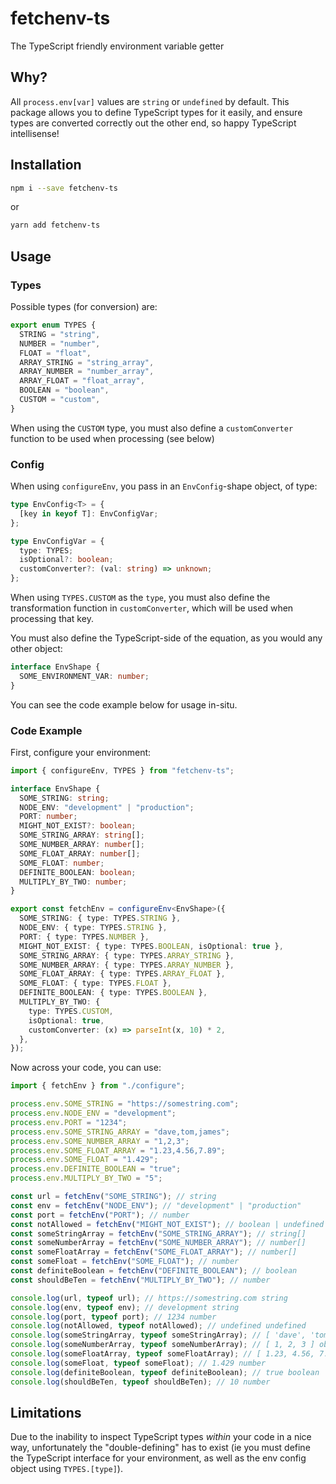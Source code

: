 # fetchenv-ts

The TypeScript friendly environment variable getter

## Why?

All `process.env[var]` values are `string` or `undefined` by default. This package allows you to define TypeScript types for it easily, and ensure types are converted correctly out the other end, so happy TypeScript intellisense!

## Installation

```bash
npm i --save fetchenv-ts
```

or

```bash
yarn add fetchenv-ts
```

## Usage

### Types

Possible types (for conversion) are:

```typescript
export enum TYPES {
  STRING = "string",
  NUMBER = "number",
  FLOAT = "float",
  ARRAY_STRING = "string_array",
  ARRAY_NUMBER = "number_array",
  ARRAY_FLOAT = "float_array",
  BOOLEAN = "boolean",
  CUSTOM = "custom",
}
```

When using the `CUSTOM` type, you must also define a `customConverter` function to be used when processing (see below)

### Config

When using `configureEnv`, you pass in an `EnvConfig`-shape object, of type:

```typescript
type EnvConfig<T> = {
  [key in keyof T]: EnvConfigVar;
};

type EnvConfigVar = {
  type: TYPES;
  isOptional?: boolean;
  customConverter?: (val: string) => unknown;
};
```

When using `TYPES.CUSTOM` as the `type`, you must also define the transformation function in `customConverter`, which will be used when processing that key.

You must also define the TypeScript-side of the equation, as you would any other object:

```typescript
interface EnvShape {
  SOME_ENVIRONMENT_VAR: number;
}
```

You can see the code example below for usage in-situ.

### Code Example

First, configure your environment:

```typescript
import { configureEnv, TYPES } from "fetchenv-ts";

interface EnvShape {
  SOME_STRING: string;
  NODE_ENV: "development" | "production";
  PORT: number;
  MIGHT_NOT_EXIST?: boolean;
  SOME_STRING_ARRAY: string[];
  SOME_NUMBER_ARRAY: number[];
  SOME_FLOAT_ARRAY: number[];
  SOME_FLOAT: number;
  DEFINITE_BOOLEAN: boolean;
  MULTIPLY_BY_TWO: number;
}

export const fetchEnv = configureEnv<EnvShape>({
  SOME_STRING: { type: TYPES.STRING },
  NODE_ENV: { type: TYPES.STRING },
  PORT: { type: TYPES.NUMBER },
  MIGHT_NOT_EXIST: { type: TYPES.BOOLEAN, isOptional: true },
  SOME_STRING_ARRAY: { type: TYPES.ARRAY_STRING },
  SOME_NUMBER_ARRAY: { type: TYPES.ARRAY_NUMBER },
  SOME_FLOAT_ARRAY: { type: TYPES.ARRAY_FLOAT },
  SOME_FLOAT: { type: TYPES.FLOAT },
  DEFINITE_BOOLEAN: { type: TYPES.BOOLEAN },
  MULTIPLY_BY_TWO: {
    type: TYPES.CUSTOM,
    isOptional: true,
    customConverter: (x) => parseInt(x, 10) * 2,
  },
});
```

Now across your code, you can use:

```typescript
import { fetchEnv } from "./configure";

process.env.SOME_STRING = "https://somestring.com";
process.env.NODE_ENV = "development";
process.env.PORT = "1234";
process.env.SOME_STRING_ARRAY = "dave,tom,james";
process.env.SOME_NUMBER_ARRAY = "1,2,3";
process.env.SOME_FLOAT_ARRAY = "1.23,4.56,7.89";
process.env.SOME_FLOAT = "1.429";
process.env.DEFINITE_BOOLEAN = "true";
process.env.MULTIPLY_BY_TWO = "5";

const url = fetchEnv("SOME_STRING"); // string
const env = fetchEnv("NODE_ENV"); // "development" | "production"
const port = fetchEnv("PORT"); // number
const notAllowed = fetchEnv("MIGHT_NOT_EXIST"); // boolean | undefined
const someStringArray = fetchEnv("SOME_STRING_ARRAY"); // string[]
const someNumberArray = fetchEnv("SOME_NUMBER_ARRAY"); // number[]
const someFloatArray = fetchEnv("SOME_FLOAT_ARRAY"); // number[]
const someFloat = fetchEnv("SOME_FLOAT"); // number
const definiteBoolean = fetchEnv("DEFINITE_BOOLEAN"); // boolean
const shouldBeTen = fetchEnv("MULTIPLY_BY_TWO"); // number

console.log(url, typeof url); // https://somestring.com string
console.log(env, typeof env); // development string
console.log(port, typeof port); // 1234 number
console.log(notAllowed, typeof notAllowed); // undefined undefined
console.log(someStringArray, typeof someStringArray); // [ 'dave', 'tom', 'james' ] object
console.log(someNumberArray, typeof someNumberArray); // [ 1, 2, 3 ] object
console.log(someFloatArray, typeof someFloatArray); // [ 1.23, 4.56, 7.89 ] object
console.log(someFloat, typeof someFloat); // 1.429 number
console.log(definiteBoolean, typeof definiteBoolean); // true boolean
console.log(shouldBeTen, typeof shouldBeTen); // 10 number
```

## Limitations

Due to the inability to inspect TypeScript types _within_ your code in a nice way, unfortunately the "double-defining" has to exist (ie you must define the TypeScript interface for your environment, as well as the env config object using `TYPES.[type]`).
